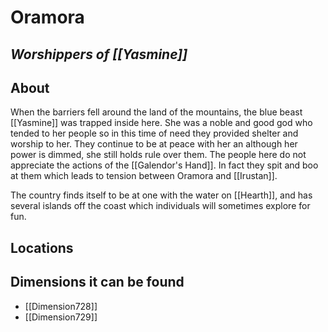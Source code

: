 # Oramora
## *Worshippers of [[Yasmine]]*
## About
When the barriers fell around the land of the mountains, the blue beast [[Yasmine]] was trapped inside here. She was a noble and good god who tended to her people so in this time of need they provided shelter and worship to her. They continue to be at peace with her an although her power is dimmed, she still holds rule over them. The people here do not appreciate the actions of the [[Galendor's Hand]]. In fact they spit and boo at them which leads to tension between Oramora and [[Irustan]].

The country finds itself to be at one with the water on [[Hearth]], and has several islands off the coast which individuals will sometimes explore for fun. 

## Locations


## Dimensions it can be found
- [[Dimension728]]
- [[Dimension729]]